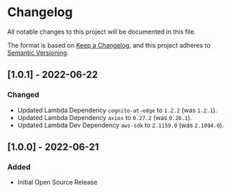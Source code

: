 # Changelog
All notable changes to this project will be documented in this file.

The format is based on [Keep a Changelog](https://keepachangelog.com/en/1.0.0/),
and this project adheres to [Semantic Versioning](https://semver.org/spec/v2.0.0.html).

## [1.0.1] - 2022-06-22

### Changed
- Updated Lambda Dependency `cognito-at-edge` to `1.2.2` (was `1.2.1`).
- Updated Lambda Dependency `axios` to `0.27.2` (was `0.26.1`).
- Updated Lambda Dev Dependency `aws-sdk` to `2.1159.0` (was `2.1094.0`).

## [1.0.0] - 2022-06-21

### Added
- Initial Open Source Release
